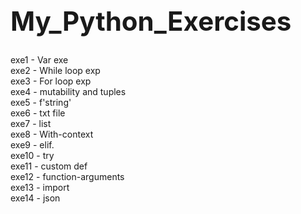<h1 style="font-size:300%;"> My_Python_Exercises </h1>
exe1 - Var exe <br>
exe2 - While loop exp <br>
exe3 - For loop exp <br>
exe4 - mutability and tuples <br>
exe5 - f'string' <br>
exe6 - txt file <br>
exe7 - list <br>
exe8 - With-context <br>
exe9 - elif. <br>
exe10 - try <br>
exe11 - custom def <br>
exe12 - function-arguments <br>
exe13 - import <br>
exe14 - json <br>
